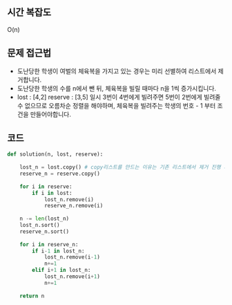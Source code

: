 ## 시간 복잡도
O(n)
## 문제 접근법
- 도난당한 학생이 여벌의 체육복을 가지고 있는 경우는 미리 선별하여 리스트에서 제거합니다.
- 도난당한 학생의 수를 n에서 뺀 뒤, 체육복을 빌릴 때마다 n을 1씩 증가시킵니다.
- lost : [4,2] reserve : [3,5] 일시 3번이 4번에게 빌려주면 5번이 2번에게 빌려줄 수 없으므로 오름차순 정렬을 해야하며, 체육복을 빌려주는 학생의 번호 - 1 부터 조건을 만들어야합니다.

## 코드

```python
def solution(n, lost, reserve):
    
    lost_n = lost.copy() # copy리스트를 만드는 이유는 기존 리스트에서 제거 진행 시 for문에 지장을 주기 때문에 이때 모든 원소를 탐색하지 못합니다.
    reserve_n = reserve.copy()
    
    for i in reserve:
        if i in lost:
            lost_n.remove(i)
            reserve_n.remove(i)
            
    n -= len(lost_n)
    lost_n.sort()
    reserve_n.sort()
    
    for i in reserve_n:
        if i-1 in lost_n:
            lost_n.remove(i-1)
            n+=1
        elif i+1 in lost_n:
            lost_n.remove(i+1)
            n+=1
            
    return n 
```